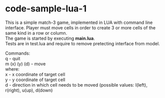 # code-sample-lua-1
This is a simple match-3 game, implemented in LUA with command line interface. 
Player must move cells in order to create 3 or more cells of the same kind in a row or column.  
The game is started by executing **main.lua**.  
Tests are in test.lua and require to remove pretecting interface from model.  
  
Commands:  
q             - quit  
m (x) (y) (d) - move  
where:  
x - x coordinate of target cell  
y - y coordinate of target cell  
d - direction in which cell needs to be moved (possible values: l(left), r(right), u(up), d(down)  
